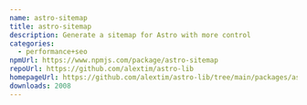```yaml
---
name: astro-sitemap
title: astro-sitemap
description: Generate a sitemap for Astro with more control
categories:
  - performance+seo
npmUrl: https://www.npmjs.com/package/astro-sitemap
repoUrl: https://github.com/alextim/astro-lib
homepageUrl: https://github.com/alextim/astro-lib/tree/main/packages/astro-sitemap#readme
downloads: 2008
---
```

